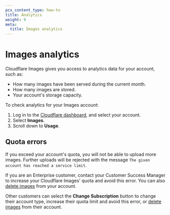 ```yaml
---
pcx_content_type: how-to
title: Analytics
weight: 9
meta:
  title: Images analytics
---
```


# Images analytics

Cloudflare Images gives you access to analytics data for your account, such as:

- How many images have been served during the current month.
- How many images are stored.
- Your account's storage capacity.

To check analytics for your Images account:

1. Log in to the [Cloudflare dashboard](https://dash.cloudflare.com/login), and select your account.
2. Select **Images**.
3. Scroll down to **Usage**.

## Quota errors

If you exceed your account's quota, you will not be able to upload more images. Further uploads will be rejected with the message `The given account has reached a service limit`.

If you are an Enterprise customer, contact your Customer Success Manager to increase your Cloudflare Images' quota and avoid this error. You can also [delete images](/images/cloudflare-images/transform/delete-images/) from your account.

Other customers can select the **Change Subscription** button to change their account type, increase their quota limit and avoid this error, or [delete images](/images/cloudflare-images/transform/delete-images/) from their account.
